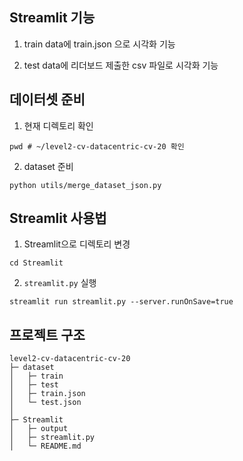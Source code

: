 ## Streamlit 기능

1. train data에 train.json 으로 시각화 기능

2. test data에 리더보드 제출한 csv 파일로 시각화 기능   

## 데이터셋 준비

1. 현재 디렉토리 확인
```
pwd # ~/level2-cv-datacentric-cv-20 확인
```

2. dataset 준비 
```
python utils/merge_dataset_json.py 
```


## Streamlit 사용법

1. Streamlit으로 디렉토리 변경
```
cd Streamlit
```

2. `streamlit.py` 실행
```
streamlit run streamlit.py --server.runOnSave=true
```



## 프로젝트 구조
```
level2-cv-datacentric-cv-20
├─ dataset
│   ├─ train
│   ├─ test
│   ├─ train.json
│   └─ test.json
│
├─ Streamlit
│   ├─ output
│   ├─ streamlit.py
│   └─ README.md

```